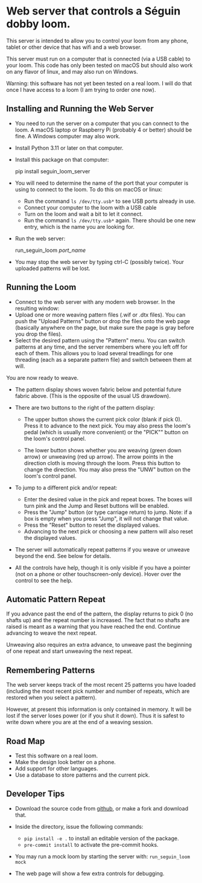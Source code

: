 # Web server that controls a Séguin dobby loom.

This server is intended to allow you to control your loom from any phone, tablet or other device that has wifi and a web browser.

This server must run on a computer that is connected (via a USB cable) to your loom.
This code has only been tested on macOS but should also work on any flavor of linux, and may also run on Windows.

Warning: this software has not yet been tested on a real loom.
I will do that once I have access to a loom (I am trying to order one now).

## Installing and Running the Web Server

* You need to run the server on a computer that you can connect to the loom.
  A macOS laptop or Raspberry Pi (probably 4 or better) should be fine.
  A Windows computer may also work.
* Install Python 3.11 or later on that computer.
* Install this package on that computer:

    pip install seguin_loom_server

* You will need to determine the name of the port that your computer is using to connect to the loom.
  To do this on macOS or linux:

  * Run the command `ls /dev/tty.usb*` to see USB ports already in use.
  * Connect your computer to the loom with a USB cable
  * Turn on the loom and wait a bit to let it connect.
  * Run the command `ls /dev/tty.usb*` again. There should be one new entry, which is the name you are looking for.

* Run the web server:

    run_seguin_loom *port_name*
  
* You may stop the web server by typing ctrl-C (possibly twice). Your uploaded patterns will be lost.

## Running the Loom

* Connect to the web server with any modern web browser. In the resulting window:
* Upload one or more weaving pattern files (.wif or .dtx files).
  You can push the "Upload Patterns" button or drop the files onto the web page
  (basically anywhere on the page, but make sure the page is gray before you drop the files).
* Select the desired pattern using the "Pattern" menu.
  You can switch patterns at any time, and the server remembers where you left off for each of them.
  This allows you to load several treadlings for one threading (each as a separate pattern file) and switch between them at will.

You are now ready to weave.

* The pattern display shows woven fabric below and potential future fabric above.
  (This is the opposite of the usual US drawdown).
* There are two buttons to the right of the pattern display:

    * The upper button shows the current pick color (blank if pick 0).
      Press it to advance to the next pick. 
      You may also press the loom's pedal (which is usually more convenient) or the "PICK"" button on the loom's control panel.
  
    * The lower button shows whether you are weaving (green down arrow) or unweaving (red up arrow).
      The arrow points in the direction cloth is moving through the loom.
      Press this button to change the direction.
      You may also press the "UNW" button on the loom's control panel.

* To jump to a different pick and/or repeat:

    * Enter the desired value in the pick and repeat boxes.
      The boxes will turn pink and the Jump and Reset buttons will be enabled.
    * Press the "Jump" button (or type carriage return) to jump.
      Note: if a box is empty when you press "Jump", it will not change that value.
    * Press the "Reset" button to reset the displayed values.
    * Advancing to the next pick or choosing a new pattern will also reset the displayed values.

* The server will automatically repeat patterns if you weave or unweave beyond the end. See below for details.
* All the controls have help, though it is only visible if you have a pointer (not on a phone or other touchscreen-only device).
  Hover over the control to see the help.

## Automatic Pattern Repeat

If you advance past the end of the pattern, the display returns to pick 0 (no shafts up) and the repeat number is increased.
The fact that no shafts are raised is meant as a warning that you have reached the end.
Continue advancing to weave the next repeat.

Unweaving also requires an extra advance, to unweave past the beginning of one repeat and start unweaving the next repeat.

## Remembering Patterns

The web server keeps track of the most recent 25 patterns you have loaded (including the most recent pick number and number of repeats, which are restored when you select a pattern).

However, at present this information is only contained in memory. It will be lost if the server loses power (or if you shut it down). Thus it is safest to write down where you are at the end of a weaving session.

## Road Map

* Test this software on a real loom.
* Make the design look better on a phone.
* Add support for other languages.
* Use a database to store patterns and the current pick.

## Developer Tips

* Download the source code from [github](https://github.com/r-owen/seguin_loom_server.git), or make a fork and download that.
* Inside the directory, issue the following commands:

    * `pip install -e .` to install an editable version of the package.
    * `pre-commit install` to activate the pre-commit hooks.

* You may run a mock loom by starting the server with: `run_seguin_loom mock`
* The web page will show a few extra controls for debugging.

